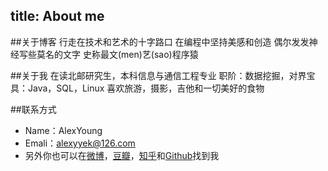 ﻿title: About me 
---

##关于博客
行走在技术和艺术的十字路口
在编程中坚持美感和创造
偶尔发发神经写些莫名的文字
史称最文(men)艺(sao)程序猿

##关于我
在读北邮研究生，本科信息与通信工程专业
职阶：数据挖掘，对界宝具：Java，SQL，Linux
喜欢旅游，摄影，吉他和一切美好的食物

##联系方式
- Name：AlexYoung
- Emali：[alexyyek@126.com](alexyyek@126.com)
- 另外你也可以在[微博](http://www.weibo.com/alexyyek)，[豆瓣](http://www.douban.com/people/57383464/)，[知乎](http://www.zhihu.com/people/yang-ye-kang)和[Github](https://github.com/Alexyyek)找到我

